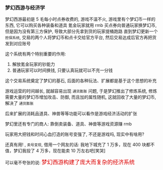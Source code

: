 ### 梦幻西游与经济学

梦幻西游最初是 5 毛每小时点券收费的, 游戏不温不火, 游戏里有个梦幻币一样的东西, 它可以购买各种装备和道具
氪金玩家就用 rmb 买点券向普通玩家换梦幻币, 但是因为没有第三方保护, 导致大部分先拿到货的玩家提桶跑路
直到梦幻更新一个 `担保系统`, 交易的两个人将梦幻币和点卡交给官方平台, 然后交易达成后官方再把货发到对应账号

这个系统有两个特别重要的作用:

1. 解放氪金玩家的钞能力
2. 普通玩家可以时间换钱, 只要认真玩就可以不充一分钱

这个交易系统奠定了梦幻的基石, 后面的各种玩法、扩展都是基于这个思想的补充

游戏运营的时间越长, 就越容易出现 `通货膨胀` 问题, 于是梦幻推出了修炼系统, 修炼需要大量的梦幻币增加攻击、防御, 而且加的属性随机, 这就回收了大量的梦幻币, 解决了 `通货膨胀`

后来扩展的消耗品道具、神兽等等功能可以看作是游戏经济活动的扩张

梦幻里还有专门的商人: 靠倒卖装备、道具、神兽等游戏资源赚 rmb

玩家用大把钱和时间心血打造的账号变强了, 不还是游戏吗, 现实中有啥用?

还真有用! , `卖号变现`, 借用一个网友的话: 我地下城充了 1 万多，现在 400 块都不值，梦幻我投了 4 万多，现在能卖 10 万左右吧[笑哭]

可以毫不夸张的说: <font color=#dd0000 size=4>梦幻西游构建了庞大而复杂的经济系统</font>

